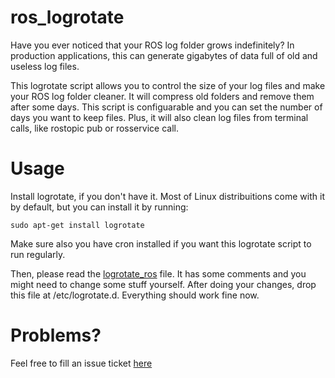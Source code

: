 # ros_logrotate

Have you ever noticed that your ROS log folder grows indefinitely? In production applications, this can generate gigabytes of data full of old and useless log files. 

This logrotate script allows you to control the size of your log files and make your ROS log folder cleaner. It will compress old folders and remove them after some days. This script is configuarable and you can set the number of days you want to keep files. Plus, it will also clean log files from terminal calls, like rostopic pub or rosservice call.

# Usage 

Install logrotate, if you don't have it. Most of Linux distribuitions come with it by default, but you can install it by running:

```
sudo apt-get install logrotate
```
Make sure also you have cron installed if you want this logrotate script to run regularly.

Then, please read the [logrotate_ros](logrotate_ros) file. It has some comments and you might need to change some stuff yourself. After doing your changes, drop this file at /etc/logrotate.d. Everything should work fine now.

# Problems?

Feel free to fill an issue ticket [here](https://github.com/lucascoelhof/ros_logrotate/issues)
